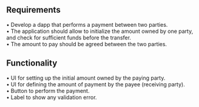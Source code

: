 ## Requirements

• Develop a dapp that performs a payment between two parties.  
• The application should allow to initialize the amount owned by one party, and check for sufficient funds before the transfer.  
• The amount to pay should be agreed between the two parties.

## Functionality

• UI for setting up the initial amount owned by the paying party.  
• UI for defining the amount of payment by the payee (receiving party).  
• Button to perform the payment.  
• Label to show any validation error.
